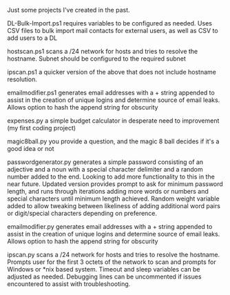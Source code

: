 Just some projects I've created in the past.

DL-Bulk-Import.ps1 requires variables to be configured as needed. Uses CSV files to bulk import mail contacts for external users, as well as CSV to add users to a DL

hostscan.ps1 scans a /24 network for hosts and tries to resolve the hostname. Subnet should be configured to the required subnet

ipscan.ps1 a quicker version of the above that does not include hostname resolution.

emailmodifier.ps1 generates email addresses with a + string appended to assist in the creation of unique logins and determine source of email leaks. Allows option to hash the append string for obscurity

expenses.py a simple budget calculator in desperate need to improvement (my first coding project)

magic8ball.py you provide a question, and the magic 8 ball decides if it's a good idea or not

passwordgenerator.py generates a simple password consisting of an adjective and a noun with a special character delimiter and a random number added to the end. Looking to add more functionality to this in the near future. Updated version provides prompt to ask for minimum password length, and runs through iterations adding more words or numbers and special characters until minimum length achieved. Random weight variable added to allow tweaking between likeliness of adding additional word pairs or digit/special characters depending on preference.

emailmodifier.py generates email addresses with a + string appended to assist in the creation of unique logins and determine source of email leaks. Allows option to hash the append string for obscurity

ipscan.py scans a /24 network for hosts and tries to resolve the hostname. Prompts user for the first 3 octets of the network to scan and prompts for Windows or *nix based system. Timeout and sleep variables can be adjusted as needed. Debugging lines can be uncommented if issues encountered to assist with troubleshooting.
